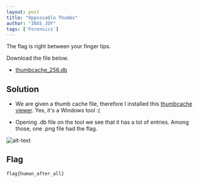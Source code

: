 ```yaml
---
layout: post
title: "Oppossable Thumbs"
author: "INXS_JOY"
tags: ['Forensics']
---
```


The flag is right between your finger tips.

Download the file below.

* [thumbcache_256.db](https://ctf.hacktivitycon.com/files/95a28b7295733ca54494b2f0ccc2e620/thumbcache_256.db?token=eyJ1c2VyX2lkIjoxMzQ0LCJ0ZWFtX2lkIjpudWxsLCJmaWxlX2lkIjoxMzd9.Xyfjbg.tf1jL0xS1WdQXW8NLSotr1HJtYY)

## Solution

* We are given a thumb cache file, therefore I installed this [thumbcache viewer](https://thumbcacheviewer.github.io/). Yes, it's a Windows tool :( 

* Opening .db file on the tool we see that it has a lot of entries. Among those, one .png file had the flag.

![alt-text]({{site.baseurl}}/assets/Oppossable-Thumbs/thumbcache.png)



## Flag
```
flag{human_after_all}
```
